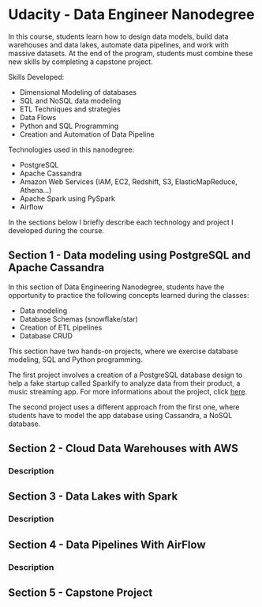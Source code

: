 # Udacity - Data Engineer Nanodegree

In this course, students learn how to design data models, build data warehouses and data lakes, automate data pipelines, and work with massive datasets. At the end of the program, students must combine these new skills by completing a capstone project.

Skills Developed:

* Dimensional Modeling of databases
* SQL and NoSQL data modeling
* ETL Techniques and strategies
* Data Flows
* Python and SQL Programming
* Creation and Automation of Data Pipeline

Technologies used in this nanodegree:

* PostgreSQL
* Apache Cassandra
* Amazon Web Services (IAM, EC2, Redshift, S3, ElasticMapReduce, Athena...)
* Apache Spark using PySpark
* Airflow

In the sections below I briefly describe each technology and project I developed during the course.

## Section 1 - Data modeling using PostgreSQL and Apache Cassandra

In this section of Data Engineering Nanodegree, students have the opportunity to practice the following concepts learned during the classes:

* Data modeling
* Database Schemas (snowflake/star)
* Creation of ETL pipelines
* Database CRUD

This section have two hands-on projects, where we exercise database modeling, SQL and Python programming. 

The first project involves a creation of a PostgreSQL database design to help a fake startup called Sparkify to analyze data from their product, a music streaming app. For more informations about the project, click [here](https://github.com/michelmf/data_engineer_nd/tree/master/Data_Modelling_with_PostgreSQL).

The second project uses a different approach from the first one, where students have to model the app database using Cassandra, a NoSQL database.  

## Section 2 - Cloud Data Warehouses with AWS

### Description

## Section 3 - Data Lakes with Spark

### Description

## Section 4 - Data Pipelines With AirFlow

### Description

## Section 5 - Capstone Project

